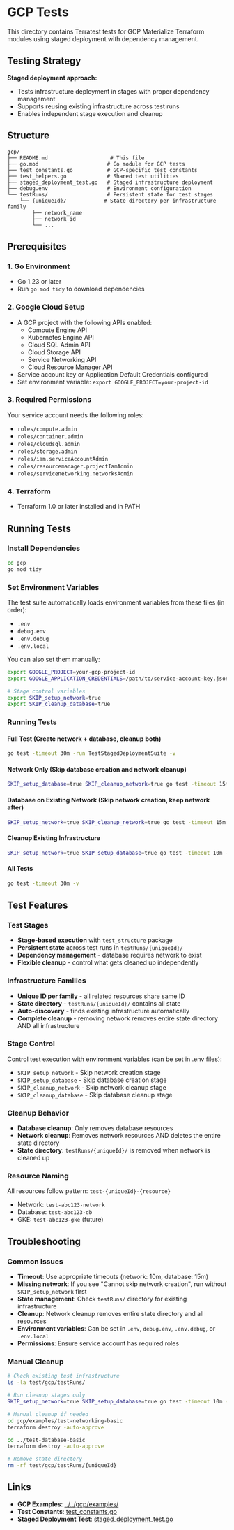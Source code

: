 # GCP Tests

This directory contains Terratest tests for GCP Materialize Terraform modules using staged deployment with dependency management.

## Testing Strategy

**Staged deployment approach:**
- Tests infrastructure deployment in stages with proper dependency management
- Supports reusing existing infrastructure across test runs
- Enables independent stage execution and cleanup

## Structure

```
gcp/
├── README.md                    # This file
├── go.mod                      # Go module for GCP tests
├── test_constants.go           # GCP-specific test constants
├── test_helpers.go             # Shared test utilities
├── staged_deployment_test.go   # Staged infrastructure deployment
├── debug.env                   # Environment configuration
└── testRuns/                   # Persistent state for test stages
    └── {uniqueId}/            # State directory per infrastructure family
        ├── network_name
        ├── network_id
        └── ...
```

## Prerequisites

### 1. Go Environment
- Go 1.23 or later
- Run `go mod tidy` to download dependencies

### 2. Google Cloud Setup
- A GCP project with the following APIs enabled:
  - Compute Engine API
  - Kubernetes Engine API
  - Cloud SQL Admin API
  - Cloud Storage API
  - Service Networking API
  - Cloud Resource Manager API
- Service account key or Application Default Credentials configured
- Set environment variable: `export GOOGLE_PROJECT=your-project-id`

### 3. Required Permissions
Your service account needs the following roles:
- `roles/compute.admin`
- `roles/container.admin`
- `roles/cloudsql.admin`
- `roles/storage.admin`
- `roles/iam.serviceAccountAdmin`
- `roles/resourcemanager.projectIamAdmin`
- `roles/servicenetworking.networksAdmin`

### 4. Terraform
- Terraform 1.0 or later installed and in PATH

## Running Tests

### Install Dependencies
```bash
cd gcp
go mod tidy
```

### Set Environment Variables

The test suite automatically loads environment variables from these files (in order):
- `.env`
- `debug.env`
- `.env.debug`
- `.env.local`

You can also set them manually:
```bash
export GOOGLE_PROJECT=your-gcp-project-id
export GOOGLE_APPLICATION_CREDENTIALS=/path/to/service-account-key.json

# Stage control variables
export SKIP_setup_network=true
export SKIP_cleanup_database=true
```

### Running Tests

#### Full Test (Create network + database, cleanup both)
```bash
go test -timeout 30m -run TestStagedDeploymentSuite -v
```

#### Network Only (Skip database creation and network cleanup)
```bash
SKIP_setup_database=true SKIP_cleanup_network=true go test -timeout 15m -run TestStagedDeploymentSuite -v
```

#### Database on Existing Network (Skip network creation, keep network after)
```bash
SKIP_setup_network=true SKIP_cleanup_network=true go test -timeout 15m -run TestStagedDeploymentSuite -v
```

#### Cleanup Existing Infrastructure
```bash
SKIP_setup_network=true SKIP_setup_database=true go test -timeout 10m -run TestStagedDeploymentSuite -v
```

#### All Tests
```bash
go test -timeout 30m -v
```

## Test Features

### Test Stages
- **Stage-based execution** with `test_structure` package
- **Persistent state** across test runs in `testRuns/{uniqueId}/`
- **Dependency management** - database requires network to exist
- **Flexible cleanup** - control what gets cleaned up independently

### Infrastructure Families
- **Unique ID per family** - all related resources share same ID
- **State directory** - `testRuns/{uniqueId}/` contains all state
- **Auto-discovery** - finds existing infrastructure automatically
- **Complete cleanup** - removing network removes entire state directory AND all infrastructure

### Stage Control
Control test execution with environment variables (can be set in .env files):
- `SKIP_setup_network` - Skip network creation stage
- `SKIP_setup_database` - Skip database creation stage
- `SKIP_cleanup_network` - Skip network cleanup stage  
- `SKIP_cleanup_database` - Skip database cleanup stage

### Cleanup Behavior
- **Database cleanup**: Only removes database resources
- **Network cleanup**: Removes network resources AND deletes the entire state directory
- **State directory**: `testRuns/{uniqueId}/` is removed when network is cleaned up

### Resource Naming
All resources follow pattern: `test-{uniqueId}-{resource}`
- Network: `test-abc123-network`
- Database: `test-abc123-db`
- GKE: `test-abc123-gke` (future)

## Troubleshooting

### Common Issues
- **Timeout**: Use appropriate timeouts (network: 10m, database: 15m)
- **Missing network**: If you see "Cannot skip network creation", run without `SKIP_setup_network` first
- **State management**: Check `testRuns/` directory for existing infrastructure
- **Cleanup**: Network cleanup removes entire state directory and all resources
- **Environment variables**: Can be set in `.env`, `debug.env`, `.env.debug`, or `.env.local`
- **Permissions**: Ensure service account has required roles

### Manual Cleanup
```bash
# Check existing test infrastructure
ls -la test/gcp/testRuns/

# Run cleanup stages only
SKIP_setup_network=true SKIP_setup_database=true go test -timeout 10m -run TestStagedDeploymentSuite -v

# Manual cleanup if needed
cd gcp/examples/test-networking-basic
terraform destroy -auto-approve

cd ../test-database-basic
terraform destroy -auto-approve

# Remove state directory
rm -rf test/gcp/testRuns/{uniqueId}
```

## Links

- **GCP Examples**: [../../gcp/examples/](../../gcp/examples/)
- **Test Constants**: [test_constants.go](./test_constants.go)
- **Staged Deployment Test**: [staged_deployment_test.go](./staged_deployment_test.go)